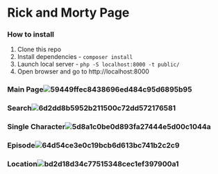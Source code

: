 # Rick and Morty Page

### How to install
1. Clone this repo
2. Install dependencies - `composer install`
3. Launch local server - `php -S localhost:8000 -t public/`
4. Open browser and go to http://localhost:8000

### Main Page![59449ffec8438696ed484c95d6895b95](https://github.com/Cerbenix/Rick_and_Morty/assets/124684938/bf00a46e-c46e-44be-97da-3579b0288afd)
### Search![6d2dd8b5952b211500c72dd572176581](https://user-images.githubusercontent.com/124684938/236903900-105c2e1e-4b9e-4d8a-ae9e-9198c1a6a1d1.png)
### Single Character![5d8a1c0be0d893fa27444e5d00c1044a](https://user-images.githubusercontent.com/124684938/236903917-ad293dc5-ae91-4606-b31c-4bbe3bdabd1c.png)
### Episode![64d54ce3e0c19bcb6d613bc741b2c2c9](https://github.com/Cerbenix/Rick_and_Morty/assets/124684938/66f2916f-dabb-49b7-98bf-e75831828a60)
### Location![bd2d18d34c77515348cec1ef397900a1](https://github.com/Cerbenix/Rick_and_Morty/assets/124684938/9d967e54-7983-49c2-8fca-7e499fe02911)
